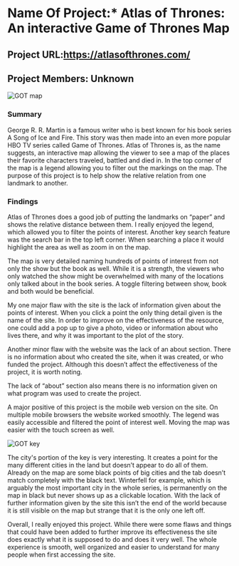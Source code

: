 # Name Of Project:* Atlas of Thrones: An interactive Game of Thrones Map

## Project URL:https://atlasofthrones.com/

## Project Members: Unknown

![GOT map](https://user-images.githubusercontent.com/89605200/138461913-5c29c45b-c1af-4978-aefa-53e170697807.png)

### Summary
George R. R. Martin is a famous writer who is best known for his book series A Song of Ice and Fire. This story was then made into an even more popular HBO TV series called Game of Thrones. Atlas of Thrones is, as the name suggests, an interactive map allowing the viewer to see a map of the places their favorite characters traveled, battled and died in. In the top corner of the map is a legend allowing you to filter out the markings on the map. The purpose of this project is to help show the relative relation from one landmark to another. 


### Findings
Atlas of Thrones does a good job of putting the landmarks on “paper” and shows the relative distance between them. I really enjoyed the legend, which allowed you to filter the points of interest. Another key search feature was the search bar in the top left corner. When searching a place it would highlight the area as well as zoom in on the map. 

The map is very detailed naming hundreds of points of interest from not only the show but the book as well. While it is a strength, the viewers who only watched the show might be overwhelmed with many of the locations only talked about in the book series. A toggle filtering between show, book and both would be beneficial.

My one major flaw with the site is the lack of information given about the points of interest. When you click a point the only thing detail given is the name of the site. In order to improve on the effectiveness of the resource, one could add a pop up to give a photo, video or  information about who lives there, and why it was important to the plot of the story. 

Another minor flaw with the website was the lack of an about section. There is no information about who created the site, when it was created, or who funded the project. Although this doesn’t affect the effectiveness of the project, it is worth noting. 

The lack of “about” section also means there is no information given on what program was used to create the project.

A major positive of this project is the mobile web version on the site. On multiple mobile browsers the website worked smoothly. The legend was easily accessible and filtered the point of interest well. Moving the map was easier with the touch screen as well.

![GOT key](https://user-images.githubusercontent.com/89605200/138602521-b7de419e-3646-4ec3-9f1d-bac282ae4bc4.png)

The city's portion of the key is very interesting. It creates a point for the many different cities in the land but doesn’t appear to do all of them. Already on the map are some black points of big cities and the tab doesn’t match completely with the black text. Winterfell for example, which is arguably the most important city in the whole series, is permanently on the map in black but never shows up as a clickable location. With the lack of further information given by the site this isn’t the end of the world because it is still visible on the map but strange that it is the only one left off.  

Overall, I really enjoyed this project. While there were some flaws and things that could have been added to further improve its effectiveness the site does exactly what it is supposed to do and does it very well. The whole experience is smooth, well organized and easier to understand for many people when first accessing the site. 
